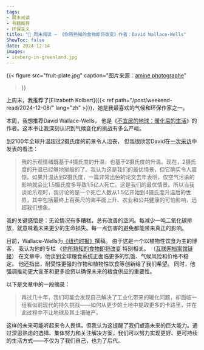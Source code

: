 ```yaml
---
tags:
- 周末阅读
- 书籍推荐
- 环保主义
title: "📰 周末阅读 — 《你所熟知的食物即将改变》作者：David Wallace-Wells"
ShowToc: false
date: 2024-12-14
images:
- iceberg-in-greenland.jpg
---
```


{{< 
    figure src="fruit-plate.jpg" 
    caption="图片来源：[amine photographe](https://www.pexels.com/photo/close-up-shot-of-fruit-salad-14469142/)"
>}}

上周末，我推荐了[Elizabeth Kolbert]({{< ref path="/post/weekend-read/2024-12-08/" lang="zh" >}})，她是我最喜欢的气候和环保作家之一。

本周，我想推荐David Wallace-Wells，
他是《[不宜居的地球：暖化后的生活](https://www.goodreads.com/book/show/41552709-the-uninhabitable-earth)》的作者。这本书让我深刻认识到气候变化的挑战有多么严峻。

到2100年全球升温超过2摄氏度的前景令人沮丧，
但我很欣赏David在[一次采访](https://www.npr.org/2023/12/11/1196978511/nprs-book-of-the-day-draft-12-11-2023)中发表的看法：

> 我的乐观情绪既基于4摄氏度的升温，也基于2摄氏度的升温。现在，2摄氏度的升温已经够地狱般的了。我认为这是我们的最优情景，但它确实令人震惊。如果升温达到2摄氏度，一篇非常出色的论文去年表明，仅空气污染的影响就会比1.5摄氏度多导致1.5亿人死亡。这是我们的最优情景。所以当我谈论乐观时，我讨论的是一个死亡人数从1.5亿开始到4摄氏度升温后的世界，其中包括最终上百英尺的海平面上升、农业和公共健康的可怕影响，远超我们想象。

我的关键感悟是：无论情况有多糟糕，总有改善的空间。每减少一吨二氧化碳排放，就意味着未来更少的生命损失。每一点伤害的避免都能带来真正的影响。

目前，Wallace-Wells为[《纽约时报》](https://www.nytimes.com/column/david-wallace-wells)撰稿。
由于这是一个以植物性饮食为主的博客，
我认为他的专栏 《[你所熟知的食物即将改变](https://www.nytimes.com/2024/07/28/opinion/food-climate-crisis-prices.html) 特别相关。
（[互联网档案馆链接](https://web.archive.org/web/20241209012848/https://www.nytimes.com/2024/07/28/opinion/food-climate-crisis-prices.html)）
在文章中，他谈到全球粮食系统正面临更多的饥饿、气候风险和价格不稳定。
他还指出，耐受性更强的作物和植物性饮食等创新给了我们希望。
同时，他强调推动更大变革和更多投资以确保未来的粮食供应的重要性。

以下是文章中的一段摘录：

> 再过几十年，我们可能会发现自己解决了工业化带来的暖化问题，却面临一组看似前现代的持久挑战——如何从更少的土地中提取更多的卡路里，并在此过程中不让地球及其土壤破产。

这样的未来可能听起来令人畏惧，但我认为这提醒了我们塑造未来的巨大能力。通过深思熟虑的选择、集体努力和关注解决方案，我们可以努力实现更好、更可持续的生活方式——不仅为了我们自己，也为了后代。
